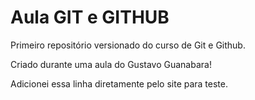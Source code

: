 # Aula GIT e GITHUB
 Primeiro repositório versionado do curso de Git e Github.

 Criado durante uma aula do Gustavo Guanabara!

 Adicionei essa linha diretamente pelo site para teste.
